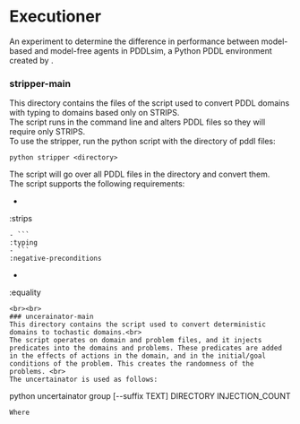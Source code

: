 # Executioner
An experiment to determine the difference in performance between model-based and model-free agents in PDDLsim, a Python PDDL environment created by .

### stripper-main
This directory contains the files of the script used to convert PDDL domains with typing to domains based only on STRIPS. <br>
The script runs in the command line and alters PDDL files so they will require only STRIPS. <br>
To use the stripper, run the python script with the directory of pddl files:
```
python stripper <directory>
```
The script will go over all PDDL files in the directory and convert them. <br>
The script supports the following requirements:
- ```
:strips
```
- ```
:typing
- ```
:negative-preconditions
```
- ```
:equality
```
<br><br>
### uncerainator-main
This directory contains the script used to convert deterministic domains to tochastic domains.<br>
The script operates on domain and problem files, and it injects predicates into the domains and problems. These predicates are added in the effects of actions in the domain, and in the initial/goal conditions of the problem. This creates the randomness of the problems. <br>
The uncertainator is used as follows:
```
python uncertainator group [--suffix TEXT] DIRECTORY INJECTION_COUNT
```
Where 
